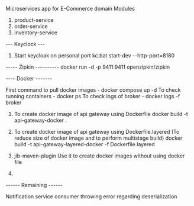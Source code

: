 Microservices app for E-Commerce domain
Modules
1. product-service
2. order-service
3. inventory-service


---  Keyclock ---

1. Start keycloak on personal port
kc.bat start-dev --http-port=8180

-----  Zipkin ----------
docker run -d -p 9411:9411 openzipkin/zipkin

----  Docker -------

First command to pull docker images - docker compose up -d
To check running containers - docker ps
To check logs of broker - docker logs -f broker

1. To create docker image of api gateway using Dockerfile
   docker build -t api-gateway-docker .

2. To create docker image of api gateway using Dockerfile.layered (To reduce size of docker image and to perform multistage build)
   docker build -t api-gateway-layered-docker -f Dockerfile.layered

3. jib-maven-plugin
   Use it to create docker images without using docker file

4. 




------  Remaining ------

Notification service consumer throwing error regarding deserialization


